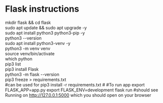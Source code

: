 # Flask instructions

mkdir flask && cd flask  
sudo apt update && sudo apt upgrade \-y  
sudo apt install python3 python3-pip \-y  
python3 \--version  
sudo apt install python3-venv \-y  
python3 \-m venv venv  
source venv/bin/activate  
which python  
pip3 list  
pip3 install Flask  
python3 \-m flask \--version  
pip3 freeze \> requirements.txt  
\#can be used for pip3 install \-r requirements.txt 
\#
\#To run app 
export FLASK_APP=app.py 
export FLASK_ENV=development
flask run
\#should see Running on http://127.0.0.1:5000 which you should open on your browser
